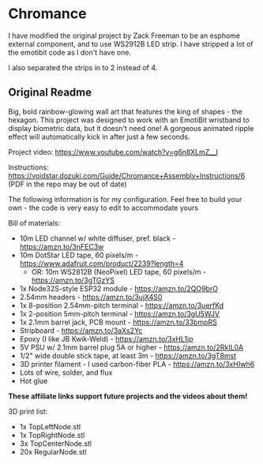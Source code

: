 # Chromance

I have modified the original project by Zack Freeman to be an esphome external component, and to use WS2912B LED strip. I have stripped a lot of the emotibit code as I don't have one.

I also separated the strips in to 2 instead of 4.

## Original Readme

Big, bold rainbow-glowing wall art that features the king of shapes - the hexagon. 
This project was designed to work with an EmotiBit wristband to display biometric data, but it doesn't need one!
A gorgeous animated ripple effect will automatically kick in after just a few seconds.

Project video: https://www.youtube.com/watch?v=g6n8XLmZ__I

Instructions: https://voidstar.dozuki.com/Guide/Chromance+Assembly+Instructions/6
(PDF in the repo may be out of date)

The following information is for my configuration. Feel free to build your own - the code is very easy to edit to accommodate yours

Bill of materials:
* 10m LED channel w/ white diffuser, pref. black - https://amzn.to/3nFEC3w
* 10m DotStar LED tape, 60 pixels/m - https://www.adafruit.com/product/2239?length=4
	* OR: 10m WS2812B (NeoPixel) LED tape, 60 pixels/m - https://amzn.to/3gTGzYS
* 1x Node32S-style ESP32 module - https://amzn.to/2QO9brO
* 2.54mm headers - https://amzn.to/3ujX4S0
* 1x 8-position 2.54mm-pitch terminal - https://amzn.to/3uerfKd
* 1x 2-position 5mm-pitch terminal - https://amzn.to/3gU5WJV
* 1x 2.1mm barrel jack, PCB mount - https://amzn.to/33bmpRS
* Stripboard - https://amzn.to/3aXs2Yc
* Epoxy (I like JB Kwik-Weld) - https://amzn.to/3xHL1jp
* 5V PSU w/ 2.1mm barrel plug 5A or higher - https://amzn.to/2RkIL0A
* 1/2" wide double stick tape, at least 3m - https://amzn.to/3gT8mst
* 3D printer filament - I used carbon-fiber PLA - https://amzn.to/3xHIwh6
* Lots of wire, solder, and flux
* Hot glue

**These affiliate links support future projects and the videos about them!**

3D print list:
- 1x TopLeftNode.stl
- 1x TopRightNode.stl
- 3x TopCenterNode.stl
- 20x RegularNode.stl
